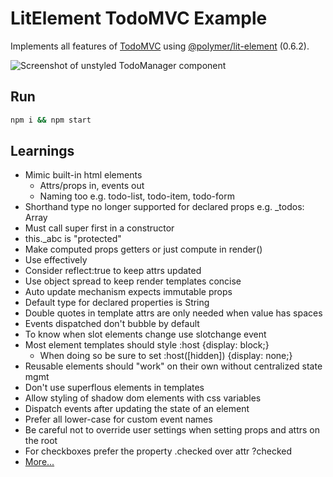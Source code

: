 # LitElement TodoMVC Example

Implements all features of [TodoMVC](http://todomvc.com/) using [@polymer/lit-element](https://www.npmjs.com/package/@polymer/lit-element) (0.6.2).

![Screenshot of unstyled TodoManager component](https://user-images.githubusercontent.com/206228/47622211-c6ecd100-dad8-11e8-8e02-88c58c623741.png)

## Run

```sh
npm i && npm start
```

## Learnings

* Mimic built-in html elements
  * Attrs/props in, events out
  * Naming too e.g. todo-list, todo-item, todo-form
* Shorthand type no longer supported for declared props e.g. _todos: Array
* Must call super first in a constructor
* this._abc is "protected"
* Make computed props getters or just compute in render()
* Use <slot> effectively
* Consider reflect:true to keep attrs updated
* Use object spread to keep render templates concise
* Auto update mechanism expects immutable props
* Default type for declared properties is String
* Double quotes in template attrs are only needed when value has spaces
* Events dispatched don't bubble by default
* To know when slot elements change use slotchange event
* Most element templates should style :host {display: block;}
  * When doing so be sure to set :host([hidden]) {display: none;}
* Reusable elements should "work" on their own without centralized state mgmt
* Don't use superflous elements in templates
* Allow styling of shadow dom elements with css variables
* Dispatch events after updating the state of an element
* Prefer all lower-case for custom event names
* Be careful not to override user settings when setting props and attrs on the root
* For checkboxes prefer the property .checked over attr ?checked
* [More...](https://developers.google.com/web/fundamentals/web-components/best-practices)
